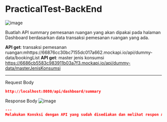 # PracticalTest-BackEnd


![image](https://github.com/user-attachments/assets/03cc8e2c-ff7b-4c6c-8733-fb9b4a16d25d)


Buatlah API summary pemesanan ruangan yang akan dipakai pada halaman Dashboard berdasarkan data transaksi pemesanan ruangan yang ada.

**API get**: transaksi pemesanan ruangan:mhttps://66876cc30bc7155dc017a662.mockapi.io/api/dummy-data/bookingList
**API get**: master jenis konsumsi https://6686cb5583c983911b03a7f3.mockapi.io/api/dummy-data/masterJenisKonsumsi

---
Request Body

```json
http://localhost:8080/api/dashboard/summary
```

Response Body
![image](https://github.com/user-attachments/assets/488c84dd-da98-44ee-8d49-5adb5551f884)



```json
---
Melakukan Konsksi dengan API yang sudah disediakan dan melihat respon API 

